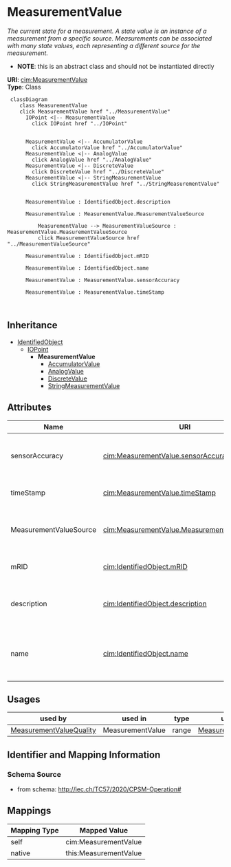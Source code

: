 # MeasurementValue


_The current state for a measurement. A state value is an instance of a measurement from a specific source. Measurements can be associated with many state values, each representing a different source for the measurement._




* __NOTE__: this is an abstract class and should not be instantiated directly


**URI**: [cim:MeasurementValue](http://iec.ch/TC57/CIM100#MeasurementValue)<br />
**Type**: Class




```mermaid
 classDiagram
    class MeasurementValue
    click MeasurementValue href "../MeasurementValue"
      IOPoint <|-- MeasurementValue
        click IOPoint href "../IOPoint"
      

      MeasurementValue <|-- AccumulatorValue
        click AccumulatorValue href "../AccumulatorValue"
      MeasurementValue <|-- AnalogValue
        click AnalogValue href "../AnalogValue"
      MeasurementValue <|-- DiscreteValue
        click DiscreteValue href "../DiscreteValue"
      MeasurementValue <|-- StringMeasurementValue
        click StringMeasurementValue href "../StringMeasurementValue"
      
      
      MeasurementValue : IdentifiedObject.description
        
      MeasurementValue : MeasurementValue.MeasurementValueSource
        
          MeasurementValue --> MeasurementValueSource : MeasurementValue.MeasurementValueSource
          click MeasurementValueSource href "../MeasurementValueSource"
        
      MeasurementValue : IdentifiedObject.mRID
        
      MeasurementValue : IdentifiedObject.name
        
      MeasurementValue : MeasurementValue.sensorAccuracy
        
      MeasurementValue : MeasurementValue.timeStamp
        
      
```





## Inheritance
* [IdentifiedObject](IdentifiedObject.md)
    * [IOPoint](IOPoint.md)
        * **MeasurementValue**
            * [AccumulatorValue](AccumulatorValue.md)
            * [AnalogValue](AnalogValue.md)
            * [DiscreteValue](DiscreteValue.md)
            * [StringMeasurementValue](StringMeasurementValue.md)



## Attributes


| Name | URI | Cardinality and Range | Description | Inheritance |
| ---  | --- | --- | --- | --- |
| sensorAccuracy | [cim:MeasurementValue.sensorAccuracy](http://iec.ch/TC57/CIM100#MeasurementValue.sensorAccuracy) | 0..1 <br />  [PerCent](PerCent.md)  | The limit, expressed as a percentage of the sensor maximum, that errors will ... | direct |
| timeStamp | [cim:MeasurementValue.timeStamp](http://iec.ch/TC57/CIM100#MeasurementValue.timeStamp) | 0..1 <br />  datetime  | The time when the value was last updated | direct |
| MeasurementValueSource | [cim:MeasurementValue.MeasurementValueSource](http://iec.ch/TC57/CIM100#MeasurementValue.MeasurementValueSource) | 1 <br />  [MeasurementValueSource](MeasurementValueSource.md)  | A reference to the type of source that updates the MeasurementValue, e | direct |
| mRID | [cim:IdentifiedObject.mRID](http://iec.ch/TC57/CIM100#IdentifiedObject.mRID) | 1 <br />  string  | Master resource identifier issued by a model authority | [IdentifiedObject](IdentifiedObject.md) |
| description | [cim:IdentifiedObject.description](http://iec.ch/TC57/CIM100#IdentifiedObject.description) | 0..1 <br />  string  | The description is a free human readable text describing or naming the object | [IdentifiedObject](IdentifiedObject.md) |
| name | [cim:IdentifiedObject.name](http://iec.ch/TC57/CIM100#IdentifiedObject.name) | 1 <br />  string  | The name is any free human readable and possibly non unique text naming the o... | [IdentifiedObject](IdentifiedObject.md) |





## Usages

| used by | used in | type | used |
| ---  | --- | --- | --- |
| [MeasurementValueQuality](MeasurementValueQuality.md) | MeasurementValue | range | [MeasurementValue](MeasurementValue.md) |






## Identifier and Mapping Information







### Schema Source


* from schema: http://iec.ch/TC57/2020/CPSM-Operation#





## Mappings

| Mapping Type | Mapped Value |
| ---  | ---  |
| self | cim:MeasurementValue |
| native | this:MeasurementValue |




